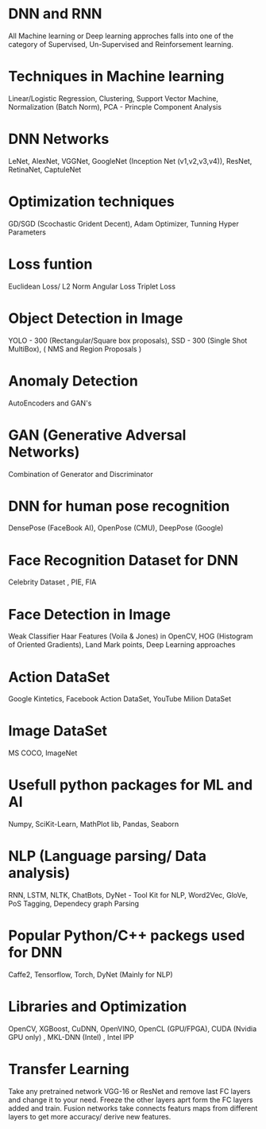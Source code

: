 # DNN and RNN  

All Machine learning or Deep learning approches falls into one of the category of Supervised, Un-Supervised and Reinforsement learning. 

# Techniques in Machine learning
Linear/Logistic Regression,
Clustering,
Support Vector Machine,
Normalization (Batch Norm),
PCA - Princple Component Analysis


# DNN Networks 
LeNet,
AlexNet,
VGGNet,
GoogleNet (Inception Net (v1,v2,v3,v4)),
ResNet,
RetinaNet,
CaptuleNet

# Optimization techniques
GD/SGD (Scochastic Grident Decent),
Adam Optimizer,
Tunning Hyper Parameters

# Loss funtion
Euclidean Loss/ L2 Norm
Angular Loss
Triplet Loss


# Object Detection in Image
YOLO - 300 (Rectangular/Square box proposals),
SSD - 300 (Single Shot MultiBox),
( NMS and Region Proposals )

# Anomaly Detection
AutoEncoders and GAN's

# GAN (Generative Adversal Networks)
Combination of Generator and Discriminator

# DNN for human pose recognition
DensePose (FaceBook AI),
OpenPose (CMU),
DeepPose (Google)


# Face Recognition Dataset for DNN
Celebrity Dataset ,
PIE,
FIA

# Face Detection in Image
Weak Classifier Haar Features (Voila & Jones) in OpenCV,
HOG (Histogram of Oriented Gradients),
Land Mark points,
Deep Learning approaches 

# Action DataSet
Google Kintetics,
Facebook Action DataSet,
YouTube Milion DataSet

# Image DataSet
MS COCO,
ImageNet
 
# Usefull python packages for ML and AI
Numpy,
SciKit-Learn,
MathPlot lib,
Pandas,
Seaborn

# NLP (Language parsing/ Data analysis)
RNN,
LSTM,
NLTK,
ChatBots,
DyNet - Tool Kit for NLP,
Word2Vec,
GloVe,
PoS Tagging,
Dependecy graph Parsing

# Popular Python/C++ packegs used for DNN
Caffe2,
Tensorflow,
Torch,
DyNet (Mainly for NLP)

# Libraries and Optimization
OpenCV, XGBoost, CuDNN, OpenVINO, OpenCL (GPU/FPGA), CUDA (Nvidia GPU only) , MKL-DNN (Intel) , Intel IPP

# Transfer Learning
Take any pretrained network VGG-16 or ResNet and remove last FC layers and change it to your need. 
Freeze the other layers aprt form the FC layers added and train.
Fusion networks take connects featurs maps from different layers to get more accuracy/ derive new features. 






